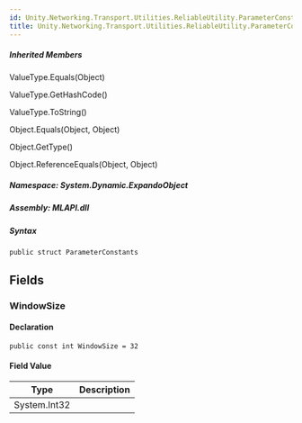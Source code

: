 ```yaml
---  
id: Unity.Networking.Transport.Utilities.ReliableUtility.ParameterConstants  
title: Unity.Networking.Transport.Utilities.ReliableUtility.ParameterConstants  
---
```


<div class="markdown level0 summary">

</div>

<div class="markdown level0 conceptual">

</div>

<div class="inheritedMembers">

##### Inherited Members

<div>

ValueType.Equals(Object)

</div>

<div>

ValueType.GetHashCode()

</div>

<div>

ValueType.ToString()

</div>

<div>

Object.Equals(Object, Object)

</div>

<div>

Object.GetType()

</div>

<div>

Object.ReferenceEquals(Object, Object)

</div>

</div>

##### **Namespace**: System.Dynamic.ExpandoObject

##### **Assembly**: MLAPI.dll

##### Syntax

    public struct ParameterConstants

## Fields

### WindowSize

<div class="markdown level1 summary">

</div>

<div class="markdown level1 conceptual">

</div>

#### Declaration

    public const int WindowSize = 32

#### Field Value

| Type         | Description |
|--------------|-------------|
| System.Int32 |             |
